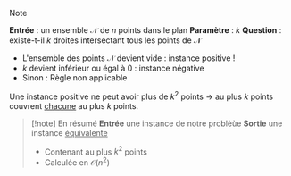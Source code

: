 >[!note] 
>__Entrée__ : un ensemble $\mathcal{N}$ de $n$ points dans le plan
>__Paramètre__ : $k$
>__Question__ : existe-t-il $k$ droites intersectant tous les points de $\mathcal{N}$

- L'ensemble des points $\mathcal{N}$ devient vide : instance positive !
- $k$ devient inférieur ou égal à $0$ : instance négative
- Sinon : Règle non applicable

Une instance positive ne peut avoir plus de $k^2$ points -> au plus $k$ points couvrent <u>chacune</u> au plus $k$ points.

>[!note] En résumé
>__Entrée__ une instance de notre problèùe
>__Sortie__ une instance <u>équivalente</u>
>  - Contenant au plus $k^2$ points
>  - Calculée en $\mathcal{O}(n^2)$


